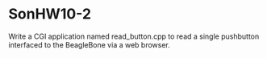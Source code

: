 # SonHW10-2
Write a CGI application named read_button.cpp to read a single pushbutton interfaced to the BeagleBone via a web browser. 
